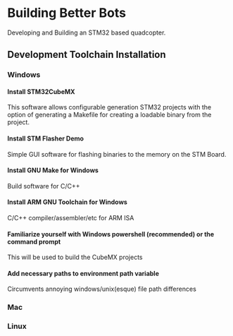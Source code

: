 # Building Better Bots
Developing and Building an STM32 based quadcopter.

## Development Toolchain Installation

### Windows
#### Install STM32CubeMX
This software allows configurable generation STM32 projects with the option of generating a Makefile for creating a loadable binary from the project.
#### Install STM Flasher Demo
Simple GUI software for flashing binaries to the memory on the STM Board.
#### Install GNU Make for Windows
Build software for C/C++
#### Install ARM GNU Toolchain for Windows
C/C++ compiler/assembler/etc for ARM ISA
#### Familiarize yourself with Windows powershell (recommended) or the command prompt
This will be used to build the CubeMX projects
#### Add necessary paths to environment path variable
Circumvents annoying windows/unix(esque) file path differences


### Mac

### Linux
